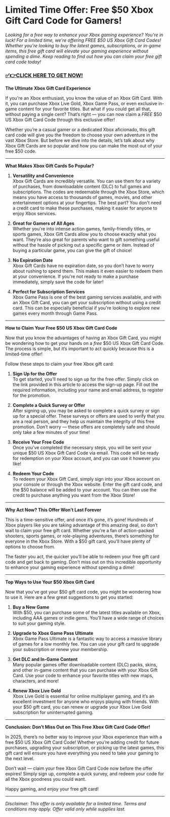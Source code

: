 # Limited Time Offer: Free $50 Xbox Gift Card Code for Gamers!

*Looking for a free way to enhance your Xbox gaming experience? You're in luck! For a limited time, we're offering FREE $50 US Xbox Gift Card Codes! Whether you're looking to buy the latest games, subscriptions, or in-game items, this free gift card will elevate your gaming experience without spending a dime. Keep reading to find out how you can claim your free gift card code today!*

### [✅👉CLICK HERE TO GET NOW!](https://justfree.xyz/xbox/go/)

**The Ultimate Xbox Gift Card Experience**

If you're an Xbox enthusiast, you know the value of an Xbox Gift Card. With it, you can purchase Xbox Live Gold, Xbox Game Pass, or even exclusive in-game content for your favorite titles. But what if you could get all that, without paying a single cent? That’s right — you can now claim a *FREE* $50 US Xbox Gift Card Code through this exclusive offer!

Whether you’re a casual gamer or a dedicated Xbox aficionado, this gift card code will give you the freedom to choose your own adventure in the vast Xbox Store. But before we dive into the details, let’s talk about why Xbox Gift Cards are so popular and how you can make the most out of your free $50 code.

---

**What Makes Xbox Gift Cards So Popular?**

1. **Versatility and Convenience**  
   Xbox Gift Cards are incredibly versatile. You can use them for a variety of purchases, from downloadable content (DLC) to full games and subscriptions. The codes are redeemable through the Xbox Store, which means you have access to thousands of games, movies, and other entertainment options at your fingertips. The best part? You don't need a credit card to make these purchases, making it easier for anyone to enjoy Xbox services.

2. **Great for Gamers of All Ages**  
   Whether you're into intense action games, family-friendly titles, or sports games, Xbox Gift Cards allow you to choose exactly what you want. They’re also great for parents who want to gift something useful without the hassle of picking out a specific game or item. Instead of buying a particular game, you can give the gift of choice!

3. **No Expiration Date**  
   Xbox Gift Cards have no expiration date, so you don’t have to worry about rushing to spend them. This makes it even easier to redeem them at your convenience. If you're not ready to make a purchase immediately, simply save the code for later!

4. **Perfect for Subscription Services**  
   Xbox Game Pass is one of the best gaming services available, and with an Xbox Gift Card, you can get your subscription without using a credit card. This can be especially beneficial if you're looking to explore new games every month through Game Pass.

---

**How to Claim Your Free $50 US Xbox Gift Card Code**

Now that you know the advantages of having an Xbox Gift Card, you might be wondering how to get your hands on a *free* $50 US Xbox Gift Card Code. The process is simple, but it’s important to act quickly because this is a limited-time offer!

Follow these steps to claim your free Xbox gift card:

1. **Sign Up for the Offer**  
   To get started, you’ll need to sign up for the free offer. Simply click on the link provided in this article to access the sign-up page. Fill out the required information, including your name and email address, to register for the promotion.

2. **Complete a Quick Survey or Offer**  
   After signing up, you may be asked to complete a quick survey or sign up for a special offer. These surveys or offers are used to verify that you are a real person, and they help us maintain the integrity of this free promotion. Don’t worry — these offers are completely safe and should only take a few minutes of your time!

3. **Receive Your Free Code**  
   Once you’ve completed the necessary steps, you will be sent your unique $50 US Xbox Gift Card Code via email. This code will be ready for redemption on your Xbox account, and you can use it however you like!

4. **Redeem Your Code**  
   To redeem your Xbox Gift Card, simply sign into your Xbox account on your console or through the Xbox website. Enter the gift card code, and the $50 balance will be added to your account. You can then use the credit to purchase anything you want from the Xbox Store!

---

**Why Act Now? This Offer Won’t Last Forever**

This is a time-sensitive offer, and once it’s gone, it’s gone! Hundreds of Xbox players like you are taking advantage of this amazing deal, so don’t wait to claim your free gift card. Whether you're a fan of action-packed shooters, sports games, or role-playing adventures, there’s something for everyone in the Xbox Store. With a $50 gift card, you'll have plenty of options to choose from.

The faster you act, the quicker you’ll be able to redeem your free gift card code and get back to gaming. Don’t miss out on this incredible opportunity to enhance your gaming experience without spending a dime!

---

**Top Ways to Use Your $50 Xbox Gift Card**

Now that you’ve got your $50 gift card code, you might be wondering how to use it. Here are a few great suggestions to get you started:

1. **Buy a New Game**  
   With $50, you can purchase some of the latest titles available on Xbox, including AAA games or indie gems. You’ll have a wide range of choices to suit your gaming style.

2. **Upgrade to Xbox Game Pass Ultimate**  
   Xbox Game Pass Ultimate is a fantastic way to access a massive library of games for a low monthly fee. You can use your gift card to upgrade your subscription or renew your membership.

3. **Get DLC and In-Game Content**  
   Many popular games offer downloadable content (DLC) packs, skins, and other in-game content that you can purchase with your Xbox Gift Card. Use your code to enhance your favorite titles with new maps, characters, and more!

4. **Renew Xbox Live Gold**  
   Xbox Live Gold is essential for online multiplayer gaming, and it’s an excellent investment for anyone who enjoys playing with friends. With your $50 gift card, you can renew or upgrade your Xbox Live Gold subscription for uninterrupted gaming.

---

**Conclusion: Don’t Miss Out on This Free Xbox Gift Card Code Offer!**

In 2025, there’s no better way to improve your Xbox experience than with a free $50 US Xbox Gift Card Code! Whether you’re adding credit for future purchases, upgrading your subscription, or picking up the latest games, this gift card will ensure you have everything you need to take your gaming to the next level. 

Don’t wait — claim your free Xbox Gift Card Code now before the offer expires! Simply sign up, complete a quick survey, and redeem your code for all the Xbox goodness you could want.

Happy gaming, and enjoy your free gift card!

---

*Disclaimer: This offer is only available for a limited time. Terms and conditions may apply. Offer valid only while supplies last.*
